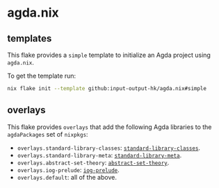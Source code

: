 # agda.nix

## templates

This flake provides a `simple` template to initialize an Agda project using
`agda.nix`.

To get the template run:

```bash
nix flake init --template github:input-output-hk/agda.nix#simple
```

## overlays

This flake provides `overlays` that add the following Agda libraries to the
`agdaPackages` set of `nixpkgs`:

- `overlays.standard-library-classes`: [`standard-library-classes`](https://github.com/agda/agda-stdlib-classes).
- `overlays.standard-library-meta`: [`standard-library-meta`](https://github.com/agda/agda-stdlib-meta).
- `overlays.abstract-set-theory`: [`abstract-set-theory`](https://github.com/input-output-hk/agda-sets).
- `overlays.iog-prelude`: [`iog-prelude`](https://github.com/input-output-hk/iog-agda-prelude).
- `overlays.default`: all of the above.
